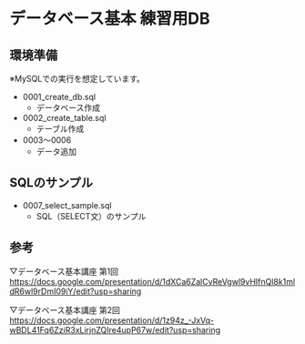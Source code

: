 # データベース基本 練習用DB

## 環境準備
※MySQLでの実行を想定しています。
- 0001_create_db.sql
    - データベース作成
- 0002_create_table.sql
    - テーブル作成
- 0003～0006
    - データ追加

## SQLのサンプル
- 0007_select_sample.sql
    - SQL（SELECT文）のサンプル

## 参考
▽データベース基本講座 第1回  
https://docs.google.com/presentation/d/1dXCa6ZalCvReVgwl9vHIfnQl8k1mldR6wl9rDmI09iY/edit?usp=sharing

▽データベース基本講座 第2回  
https://docs.google.com/presentation/d/1z94z_-JxVq-wBDL41Fq6ZziR3xLirjnZQIre4upP67w/edit?usp=sharing
